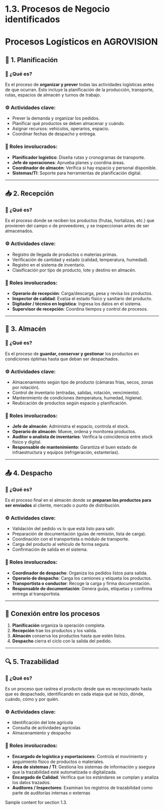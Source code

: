 # 1.3. Procesos de Negocio identificados
# Procesos Logísticos en AGROVISION

## 🧭 1. Planificación

### 📌 ¿Qué es?
Es el proceso de **organizar y prever** todas las actividades logísticas antes de que ocurran. Esto incluye la planificación de la producción, transporte, rutas, espacios de almacén y turnos de trabajo.

### ⚙️ Actividades clave:
- Prever la demanda y organizar los pedidos.  
- Planificar qué productos se deben almacenar y cuándo.  
- Asignar recursos: vehículos, operarios, espacio.  
- Coordinar fechas de despacho y entrega.  

### 👥 Roles involucrados:
- **Planificador logístico**: Diseña rutas y cronogramas de transporte.  
- **Jefe de operaciones**: Aprueba planes y coordina áreas.  
- **Coordinador de almacén**: Verifica si hay espacio y personal disponible.  
- **Sistemas/TI**: Soporte para herramientas de planificación digital.  

---

## 📥 2. Recepción

### 📌 ¿Qué es?
Es el proceso donde se reciben los productos (frutas, hortalizas, etc.) que provienen del campo o de proveedores, y se inspeccionan antes de ser almacenados.

### ⚙️ Actividades clave:
- Registro de llegada de productos o materias primas.  
- Verificación de cantidad y estado (calidad, temperatura, humedad).  
- Registro en el sistema de inventario.  
- Clasificación por tipo de producto, lote y destino en almacén.  

### 👥 Roles involucrados:
- **Operario de recepción**: Carga/descarga, pesa y revisa los productos.  
- **Inspector de calidad**: Evalúa el estado físico y sanitario del producto.  
- **Digitador / técnico en logística**: Ingresa los datos en el sistema.  
- **Supervisor de recepción**: Coordina tiempos y control de procesos.  

---

## 🏬 3. Almacén

### 📌 ¿Qué es?
Es el proceso de **guardar, conservar y gestionar** los productos en condiciones óptimas hasta que deban ser despachados.

### ⚙️ Actividades clave:
- Almacenamiento según tipo de producto (cámaras frías, secos, zonas por rotación).  
- Control de inventario (entradas, salidas, rotación, vencimiento).  
- Mantenimiento de condiciones (temperatura, humedad, higiene).  
- Reubicación de productos según espacio y planificación.  

### 👥 Roles involucrados:
- **Jefe de almacén**: Administra el espacio, controla el stock.  
- **Operario de almacén**: Mueve, ordena y monitorea productos.  
- **Auditor o analista de inventarios**: Verifica la coincidencia entre stock físico y digital.  
- **Responsable de mantenimiento**: Garantiza el buen estado de infraestructura y equipos (refrigeración, estanterías).  

---

## 📤 4. Despacho

### 📌 ¿Qué es?
Es el proceso final en el almacén donde se **preparan los productos para ser enviados** al cliente, mercado o punto de distribución.

### ⚙️ Actividades clave:
- Validación del pedido vs lo que está listo para salir.  
- Preparación de documentación (guías de remisión, lista de carga).  
- Coordinación con el transportista o módulo de transporte.  
- Carga del producto al vehículo de forma segura.  
- Confirmación de salida en el sistema.  

### 👥 Roles involucrados:
- **Coordinador de despacho**: Organiza los pedidos listos para salida.  
- **Operario de despacho**: Carga los camiones y etiqueta los productos.  
- **Transportista o conductor**: Recoge la carga y firma documentación.  
- **Responsable de documentación**: Genera guías, etiquetas y confirma entrega al transportista.  

---

## 🔗 Conexión entre los procesos

1. **Planificación** organiza la operación completa.  
2. **Recepción** trae los productos y los valida.  
3. **Almacén** conserva los productos hasta que estén listos.  
4. **Despacho** cierra el ciclo con la salida del pedido.

---

## 🔍 5. Trazabilidad

### 📌 ¿Qué es?
Es un proceso que rastrea el producto desde que es recepcionado hasta que es despachado, identificando en cada etapa qué se hizo, dónde, cuándo, cómo y por quién.

### ⚙️ Actividades clave:
- Identificación del lote agrícola
- Consulta de actividades agrícolas
- Almacenamiento y despacho

### 👥 Roles involucrados:
- **Encargado de logística y exportaciones**: Controla el movimiento y seguimiento físico de productos o materiales.  
- **Área de sistemas / TI**: Gestiona los sistemas de información y asegura que la trazabilidad esté automatizada o digitalizada. 
- **Encargado de Calidad**: Verifica que los estándares se cumplan y analiza los datos trazados.  
- **Auditores / Inspectores**: Examinan los registros de trazabilidad como parte de auditorías internas o externas



Sample content for section 1.3.
